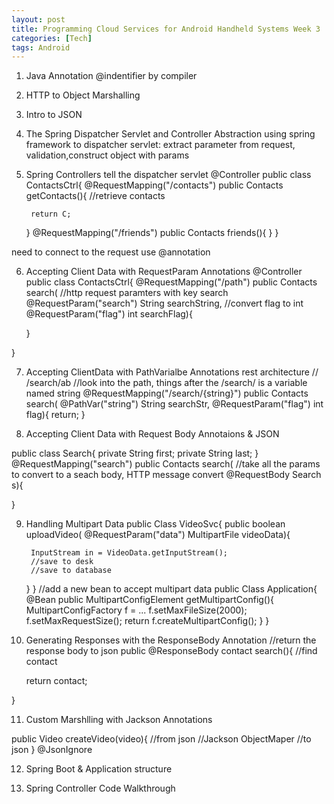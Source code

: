 ```yaml
---
layout: post
title: Programming Cloud Services for Android Handheld Systems Week 3
categories: [Tech]
tags: Android
---
```

1. Java Annotation
@indentifier
by compiler
2. HTTP to Object Marshalling

3. Intro to JSON

4. The Spring Dispatcher Servlet and Controller Abstraction 
using spring framework to dispatcher servlet: extract parameter from request, validation,construct object with params
5. Spring Controllers
tell the dispatcher servlet 
@Controller
 public class ContactsCtrl{
	@RequestMapping("/contacts")
	public Contacts getContacts(){
		//retrieve contacts
		
		return C;
	}
	@RequestMapping("/friends")
	public Contacts friends(){
	}
 } 
 
need to connect to the request
use @annotation 

6. Accepting Client Data with RequestParam Annotations
@Controller
public class ContactsCtrl{
	@RequestMapping("/path")
	public Contacts search(
	//http request paramters with key search
		@RequestParam("search") String searchString,
		//convert flag to int
		@RequestParam("flag") int searchFlag){
		
	}

}

7. Accepting ClientData with PathVarialbe Annotations
rest architecture
// /search/ab
//look into the path, things after the /search/ is a variable named string
@RequestMapping("/search/{string}")
public Contacts search(
	@PathVar("string") String searchStr,
	@RequestParam("flag") int flag){
	return;
}

8. Accepting Client Data with Request Body Annotaions & JSON

public class Search{
	private String first;
	private String last;
}
@RequestMapping("search")
public Contacts search(
	//take all the params to convert to a seach body, HTTP message convert
	@RequestBody Search s){

}

9. Handling Multipart Data
public Class VideoSvc{
	public boolean uploadVideo(
		@RequestParam("data") MultipartFile videoData){
		
		InputStream in = VideoData.getInputStream();
		//save to desk
		//save to database
		
	}
}
//add a new bean to accept multipart data
public Class Application{
	@Bean
	public MultipartConfigElement getMultipartConfig(){
		MultipartConfigFactory f = ...
		f.setMaxFileSize(2000);
		f.setMaxRequestSize();
		return f.createMultipartConfig();
	}
}

10. Generating Responses with the ResponseBody Annotation
//return the response body to json
public @ResponseBody contact search(){
	//find contact
	
	return contact;
	
}

11. Custom Marshlling with Jackson Annotations 

public Video createVideo(video){
	//from json 
	//Jackson ObjectMaper
	//to json
}
@JsonIgnore

12. Spring Boot & Application structure


13. Spring Controller Code Walkthrough
